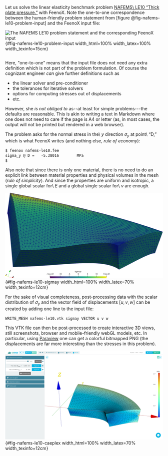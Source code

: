 Let us solve the linear elasticity benchmark problem [NAFEMS\ LE10 “Thick plate pressure.”](https://www.seamplex.com/feenox/examples/mechanical.html#nafems-le10-thick-plate-pressure-benchmark) with FeenoX.
Note the one-to-one correspondence between the human-friendly problem statement from [figure @fig-nafems-le10-problem-input] and the FeenoX input file:

![The NAFEMS LE10 problem statement and the corresponding FeenoX input](nafems-le10-problem-input){#fig-nafems-le10-problem-input width_html=100% width_latex=100% width_texinfo=15cm} 


```{.feenox include="nafems-le10.fee"}
```

Here, "one-to-one" means that the input file does not need any extra definition which is not part of the problem formulation.
Of course the cognizant engineer _can_ give further definitions such as 

 * the linear solver and pre-conditioner
 * the tolerances for iterative solvers
 * options for computing stresses out of displacements
 * etc.
 
However, she _is not obliged to_ as--at least for simple problems---the defaults are reasonable.
This is akin to writing a text in Markdown where one does not need to care if the page is A4 or letter (as, in most cases, the output will not be printed but rendered in a web browser).

The problem asks for the normal stress in the\ $y$ direction $\sigma_y$ at point\ “D,” which is what FeenoX writes (and nothing else, *rule of economy*):

```terminal
$ feenox nafems-le10.fee 
sigma_y @ D =   -5.38016        MPa
$ 
```

Also note that since there is only one material, there is no need to do an explicit link between material properties and physical volumes in the mesh (*rule of simplicity*).
And since the properties are uniform and isotropic, a single global scalar for\ $E$ and a global single scalar for\ $\nu$ are enough.

![Normal stress $\sigma_y$ refined around point\ $D$ over 5,000x-warped displacements for LE10 created with Paraview](nafems-le10.png){#fig-nafems-le10-sigmay width_html=100% width_latex=70% width_texinfo=12cm}

For the sake of visual completeness, post-processing data with the scalar distribution of $\sigma_y$ and the vector field of displacements $[u,v,w]$ can be created by adding one line to the input file:

```feenox
WRITE_MESH nafems-le10.vtk sigmay VECTOR u v w
```

This VTK file can then be post-processed to create interactive 3D views, still screenshots, browser and mobile-friendly webGL models, etc. In particular, using [Paraview](https://www.paraview.org) one can get a colorful bitmapped PNG (the displacements are far more interesting than the stresses in this problem).

![See also <https://caeplex.com/r/f1a82f> to see this very same LE10 problem solved in the mobile-friendly web-based interface CAEplex that uses FeenoX as the back end](nafems-le10-caeplex.png){#fig-nafems-le10-caeplex width_html=100% width_latex=70% width_texinfo=12cm}

